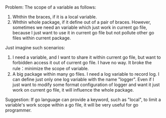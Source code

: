 Problem:
The scope of a variable as follows:
1. Whthin the braces, if it is a local variable.
2. Whthin whole package, if it define out of a pair of braces.
However, sometimes we need an variable which just work in current go file, because I just want to use it in current go file but not pollute other go files within current package.

Just imagine such scenarios:
1. I need a variable, and I want to share it within current go file, but want to forbidden access it out of current go file. I have no way. It broke the rule：minimize the scope of variable.
2. A big package within many go files. I need a log variable to record log. I can define just only one log variable with the name "logger". Even if I just want to modify some format configuration of logger and want it just work on current go file, it will influence the whole package.

Suggestion: 
If go language can provide a keyword, such as "local", to limit a variable's work scope within a go file, it will be very useful for go programmer.